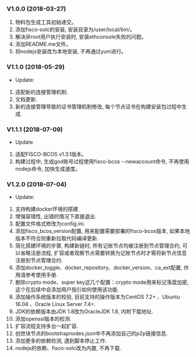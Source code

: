 ### V1.0.0 (2018-03-27)  

1. 物料包生成工具初始递交。  
2. 添加fisco-solc的安装, 安装目录为/user/local/bin/。  
3. 解决非root用户执行安装时, 安装ethconsole失败的问题。 
4. 添加README.me文件。   
5. 将nodejs安装改为本地安装, 不再通过yum进行。 

### V1.1.0 (2018-05-29)  
* Update:  
1. 适配新的连接管理机制.  
2. 文档更新.  
3. 新的连接管理导致的证书管理机制修改, 每个节点证书在构建安装包过程中生成.  

### V1.1.1 (2018-07-09)
* Update
1. 适配FISCO-BCOS v1.3.1版本。
2. 构建过程中, 生成god账号过程使用fisco-bcos --newaccount命令, 不再使用nodejs命令, 加快生成速度。

### V1.2.0 (2018-07-04) 
* Update:
1. 支持构建docker环境的搭建. 
2. 增强容错性, 出错的情况下直接退出. 
3. 配置文件格式修改为config.ini. 
3. 添加fisco_bcos_version配置, 用来配置需要部署的fisco-bcos版本, 如果本地版本不符合则重新拉取代码编译更新.  
4. 简化搭建环境的步骤, 构建新链时, 所有记账节点均被注册到节点管理合约, 可以省略注册流程, 扩容或者观察节点需要转换为记账节点时才需将新节点信息注册到节点管理合约. 
5. 添加docker_toggle、docker_repository、docker_version、ca_ext配置, 作用请参考使用手册. 
6. 删除crypto mode、super key这几个配置：crypto mode用来标记落盘加密, 这个在后续中会添加用户指引如何使用该功能. 
7. 添加操作系统版本的校验, 目前支持的操作版本为CentOS 7.2+ 、Ubuntu 16.04 、Oracle Linux Server 7.4+.
7. JDK的依赖版本由JDK 1.8改为OracleJDK 1.8, 内附下载地址.  
8. 添加openssl版本的检测.
9. 扩容流程支持多台一起扩容.
10. 创世块节点的bootstrapnodes.json中不再添加自己的p2p链接信息.  
11. 添加更多的依赖检测, 遇到脚本停止工作.  
12. nodejs的依赖、fisco-solc改为内置, 不再下载.
